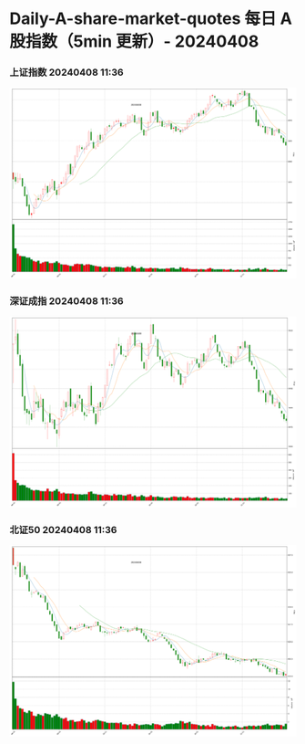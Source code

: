 
# Daily-A-share-market-quotes 每日 A 股指数（5min 更新）- 20240408

### 上证指数 20240408 11:36
![](./fig/2024/4/20240408-sh000001.png)

### 深证成指 20240408 11:36
![](./fig/2024/4/20240408-sz399001.png)

### 北证50 20240408 11:36
![](./fig/2024/4/20240408-bj899050.png)
